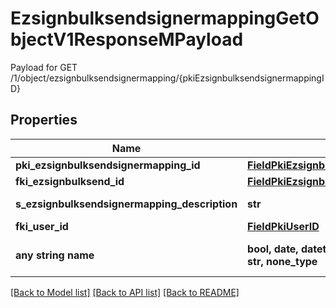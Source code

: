 # EzsignbulksendsignermappingGetObjectV1ResponseMPayload

Payload for GET /1/object/ezsignbulksendsignermapping/{pkiEzsignbulksendsignermappingID}

## Properties
Name | Type | Description | Notes
------------ | ------------- | ------------- | -------------
**pki_ezsignbulksendsignermapping_id** | [**FieldPkiEzsignbulksendsignermappingID**](FieldPkiEzsignbulksendsignermappingID.md) |  | 
**fki_ezsignbulksend_id** | [**FieldPkiEzsignbulksendID**](FieldPkiEzsignbulksendID.md) |  | 
**s_ezsignbulksendsignermapping_description** | **str** | The description of the Ezsignbulksendsignermapping | 
**fki_user_id** | [**FieldPkiUserID**](FieldPkiUserID.md) |  | [optional] 
**any string name** | **bool, date, datetime, dict, float, int, list, str, none_type** | any string name can be used but the value must be the correct type | [optional]

[[Back to Model list]](../README.md#documentation-for-models) [[Back to API list]](../README.md#documentation-for-api-endpoints) [[Back to README]](../README.md)


